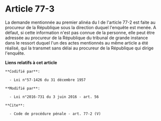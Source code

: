 # Article 77-3

La demande mentionnée au premier alinéa du I de l'article 77-2 est faite au procureur de la République sous la direction
duquel l'enquête est menée. A défaut, si cette information n'est pas connue de la personne, elle peut être adressée au
procureur de la République du tribunal de grande instance dans le ressort duquel l'un des actes mentionnés au même article a
été réalisé, qui la transmet sans délai au procureur de la République qui dirige l'enquête.

**Liens relatifs à cet article**

	**Codifié par**:

	  - Loi n°57-1426 du 31 décembre 1957

	**Modifié par**:

	  - Loi n°2016-731 du 3 juin 2016 - art. 56

	**Cite**:

	  - Code de procédure pénale - art. 77-2 (V)
